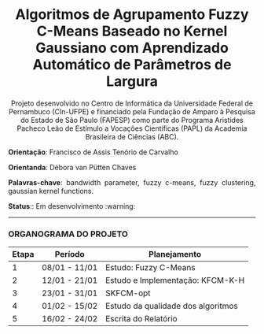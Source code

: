 <h1 align="center"> Algoritmos de Agrupamento Fuzzy C-Means Baseado no Kernel Gaussiano com Aprendizado Automático de Parâmetros de Largura </h1>

<p align="center"> Projeto desenvolvido no Centro de Informática da Universidade Federal de Pernambuco (CIn-UFPE) e financiado pela Fundação de Amparo à Pesquisa do Estado de São Paulo (FAPESP) como parte do Programa Aristides Pacheco Leão de Estímulo a Vocações Científicas (PAPL) da Academia Brasileira de Ciências (ABC). </p>
<p align="justify"><strong>Orientação</strong>: Francisco de Assis Tenório de Carvalho </p>
<p align="justify"><strong>Orientanda</strong>: Débora van Pütten Chaves </p>
<p align="justify"><strong>Palavras-chave</strong>: 	bandwidth parameter, fuzzy c-means, fuzzy clustering, gaussian kernel functions.
<p align="justify"><strong>Status</strong>:: Em desenvolvimento :warning:
<hr>

### ORGANOGRAMA DO PROJETO
| Etapa | Período | Planejamento |
|-------------|-------------|-------------|
| 1 | 08/01 - 11/01 | Estudo: Fuzzy C-Means|
| 2 | 12/01 - 21/01 | Estudo e Implementação:  KFCM-K-H |
| 3 | 23/01 - 31/01 | SKFCM-opt |
| 4 | 01/02 - 15/02 | Estudo da qualidade dos algoritmos |
| 5 | 16/02 - 24/02 | Escrita do Relatório |


